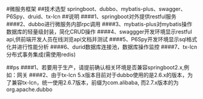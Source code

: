 #微服务框架
##技术选型
 springboot、dubbo、mybatis-plus、swagger、P6Spy、druid、tx-lcn
##说明
####1、springboot对外提供restful服务
####2、dubbo进行微服务内部rpc调用
####3、mybatis-plus对mybatis操作数据库的轻量级封装，简化CRUD操作
####4、swaggger开发环境显示restful api,供前端开发人员在线浏览api文档并测试
####5、P6Spy开发环境显示sql格式化并进行性能分析
####6、durid数据库连接池，数据库操作监控
####7、tx-lcn分布式事务集成(需使用redis)

##ps
####1、若要用于生产，请提前确认相关环境是否兼容springboot2.x,例如：网关
####2、由于tx-lcn 5.x版本目前对于dubbo使用的是2.6.x的版本，为了兼容tx-lcn，统一使用2.6.7版本，前缀为com.alibaba, 而2.7.x版本的为 org.apache.dubbo

 
